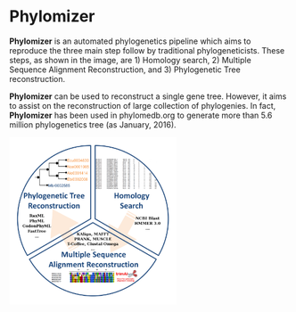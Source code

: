# Phylomizer

**Phylomizer** is an automated phylogenetics pipeline which aims to reproduce the three main step follow by traditional phylogeneticists. These steps, as shown in the image, are 1) Homology search, 2) Multiple Sequence Alignment Reconstruction, and 3) Phylogenetic Tree reconstruction.

**Phylomizer** can be used to reconstruct a single gene tree. However, it aims to assist on the reconstruction of large collection of phylogenies. In fact, **Phylomizer** has been used in phylomedb.org to generate more than 5.6 million phylogenetics tree (as January, 2016).

<img src="https://github.com/Gabaldonlab/phylomizer/blob/master/docs/pipeline.2016.png" width="300">
